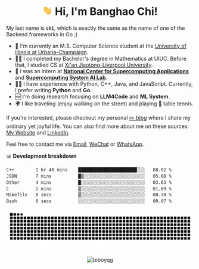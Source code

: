<h1 align="center"><img src="assets/hi.gif" height="26" alt="wave"/> Hi, I'm Banghao Chi!</h1>

My last name is **`Chi`**, which is exactly the same as the name of one of the Backend frameworks in Go ;)

- 🏫 I'm currently an M.S. Computer Science student at the [University of Illinois at Urbana-Champaign](https://illinois.edu/).
- 👨‍🎓 I completed my Bachelor's degree in Mathematics at UIUC. Before that, I studied CS at [Xi'an Jiaotong-Liverpool University](https://www.xjtlu.edu.cn/en).
- 💼 I was an intern at **[National Center for Supercomputing Applications](https://www.ncsa.illinois.edu/)** and **[Supercomputing System AI Lab](https://supercomputing-system-ai-lab.github.io/)**.
- 👨‍💻 I have experience with Python, C++, Java, and JavaScript. Currently, I prefer writing **Python** and **Go**.
- 🆕 I'm doing research focusing on **LLM4Code** and **ML System**.
- 🌍 I like traveling (enjoy walking on the street) and playing 🏓 table tennis.

If you're interested, please checkout my personal [✏️ blog](https://banghao.live) where I share my ordinary yet joyful life. You can also find more about me on these sources: [My Website](https://biboyqg.github.io/) and [LinkedIn](https://www.linkedin.com/in/banghao-chi-550737276/).

Feel free to contact me via <a href="mailto:banghao2@illinois.edu">Email</a>, [WeChat](id:banghao1023) or [WhatsApp](+12173286124).

📊 **Development breakdown**

<!--START_SECTION:waka-->

```txt
C++        1 hr 48 mins    ██████████████████████░░░   88.02 %
JSON       7 mins          █▒░░░░░░░░░░░░░░░░░░░░░░░   05.88 %
Other      4 mins          █░░░░░░░░░░░░░░░░░░░░░░░░   03.63 %
C          2 mins          ▒░░░░░░░░░░░░░░░░░░░░░░░░   01.69 %
Makefile   0 secs          ▒░░░░░░░░░░░░░░░░░░░░░░░░   00.70 %
Bash       0 secs          ░░░░░░░░░░░░░░░░░░░░░░░░░   00.07 %
```

<!--END_SECTION:waka-->

<picture>
  <source media="(prefers-color-scheme: dark)" srcset="https://raw.githubusercontent.com/BiboyQG/BiboyQG/output/github-contribution-grid-snake-dark.svg">
  <source media="(prefers-color-scheme: light)" srcset="https://raw.githubusercontent.com/BiboyQG/BiboyQG/output/github-contribution-grid-snake.svg">
  <img alt="github contribution grid snake animation" src="https://raw.githubusercontent.com/BiboyQG/BiboyQG/output/github-contribution-grid-snake.svg">
</picture>

<br>

<p align="center"><img src="https://komarev.com/ghpvc/?username=biboyqg&label=Profile%20views&color=0e75b6&style=flat" alt="biboyqg" /> </p>

</div>
